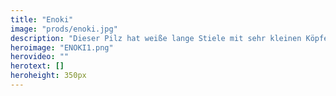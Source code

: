 ```yaml
---
title: "Enoki"
image: "prods/enoki.jpg"
description: "Dieser Pilz hat weiße lange Stiele mit sehr kleinen Köpfen und besitzt einen süßlichen Geschmack, sodass er sich hervorragend roh für Salaten oder aber gegrillt im Speckmantel eignet."
heroimage: "ENOKI1.png"
herovideo: ""
herotext: []
heroheight: 350px
---
```


